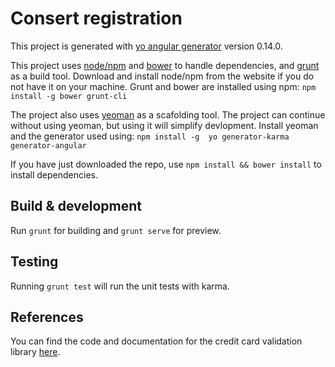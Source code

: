 # Consert registration

This project is generated with [yo angular generator](https://github.com/yeoman/generator-angular)
version 0.14.0.

This project uses [node/npm](https://nodejs.org) and [bower](http://bower.io) to handle dependencies, and [grunt](http://gruntjs.com) as a build tool.
Download and install node/npm from the website if you do not have it on your machine. 
Grunt and bower are installed using npm: `npm install -g bower grunt-cli`

The project also uses [yeoman](http://yeoman.io) as a scafolding tool. The project can continue without using yeoman, but using it will simplify devlopment.
Install yeoman and the generator used using: `npm install -g  yo generator-karma generator-angular`

If you have just downloaded the repo, use `npm install && bower install` to install dependencies.

## Build & development

Run `grunt` for building and `grunt serve` for preview.

## Testing

Running `grunt test` will run the unit tests with karma.

## References

You can find the code and documentation for the credit card validation library [here](https://github.com/bendrucker/angular-credit-cards).
